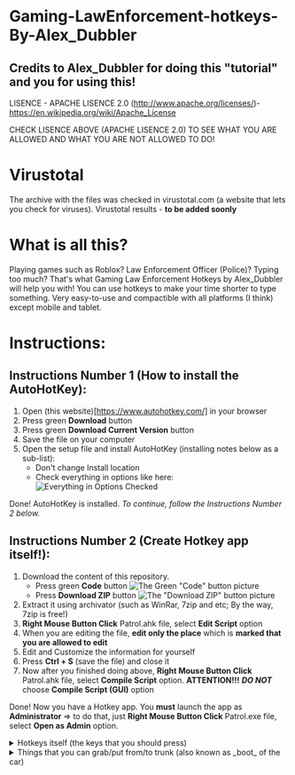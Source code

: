 # Gaming-LawEnforcement-hotkeys-By-Alex_Dubbler
## Credits to Alex_Dubbler for doing this "tutorial" and you for using this!
LISENCE - APACHE LISENCE 2.0 (http://www.apache.org/licenses/)- https://en.wikipedia.org/wiki/Apache_License

CHECK LISENCE ABOVE (APACHE LISENCE 2.0) TO SEE WHAT YOU ARE ALLOWED AND WHAT YOU ARE NOT ALLOWED TO DO!

# Virustotal
The archive with the files was checked in virustotal.com (a website that lets you check for viruses). Virustotal results - **to be added soonly**

# What is all this?

Playing games such as Roblox? Law Enforcement Officer (Police)? Typing too much? That's what Gaming Law Enforcement Hotkeys by Alex_Dubbler will help you with!
You can use hotkeys to make your time shorter to type something. Very easy-to-use and compactible with all platforms (I think) except mobile and tablet.

# Instructions:

## Instructions Number 1 (How to install the AutoHotKey):
1. Open (this website)[https://www.autohotkey.com/] in your browser
2. Press green **Download** button
3. Press green **Download Current Version** button
4. Save the file on your computer
5. Open the setup file and install AutoHotKey (installing notes below as a sub-list):
   - Don't change Install location
   - Check everything in options like here:
   ![Everything in Options Checked](https://bit.ly/2VpkZCS)

Done! AutoHotKey is installed. *To continue, follow the Instructions Number 2 below.*

## Instructions Number 2 (Create Hotkey app itself!):
1. Download the content of this repository. 
   - Press green **Code** button
   ![The Green "Code" button picture](https://bit.ly/3yGpBml)
   - Press **Download ZIP** button 
   ![The "Download ZIP" button picture](https://bit.ly/3qZFXUt)
2. Extract it using archivator (such as WinRar, 7zip and etc; By the way, 7zip is free!)
3. **Right Mouse Button Click** Patrol.ahk file, select **Edit Script** option
4. When you are editing the file, **edit only the place** which is **marked that you are allowed to edit**
5. Edit and Customize the information for yourself
6. Press **Ctrl + S** (save the file) and close it
7. Now after you finished doing above, **Right Mouse Button Click** Patrol.ahk file, select **Compile Script** option. **ATTENTION!!!** _**DO NOT**_ choose **Compile Script (GUI)** option

Done! Now you have a Hotkey app. You **must** launch the app as **Administrator** => to do that, just **Right Mouse Button Click** Patrol.exe file, select **Open as Admin** option.

<details>
 <summary>Hotkeys itself (the keys that you should press)</summary>
 ```
  a
 ```
</details>

<details>
 <summary>Things that you can grab/put from/to trunk (also known as _boot_ of the car)</summary>
 ```
  Vest = v, vest, V, Vest
  MP5 = m, M, mp, MP, 5, mp5, MP5
  Spike Strips = s, sp, S, SP, spike, SPIKE, spikes, SPIKES
  Riot Shield = rs, shield, riot, RS, SHIELD, RIOT
  Traffic vest (reflective vest) = t, tv, T, TV, traffic, TRAFFIC, traffic vest, TRAFFIC VEST
  
 ```  
</details>
